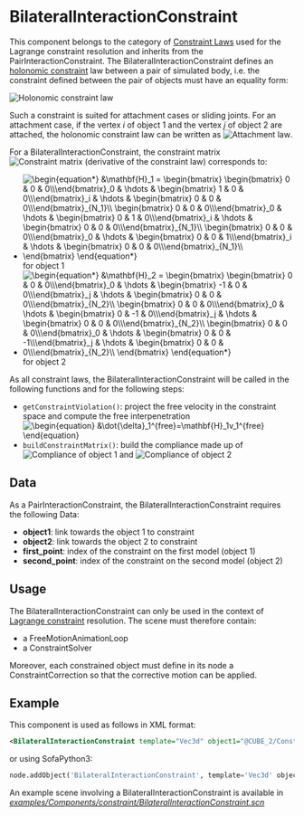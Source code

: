 BilateralInteractionConstraint
==============================

This component belongs to the category of [Constraint Laws](https://www.sofa-framework.org/community/doc/simulation-principles/constraint/lagrange-constraint/#constraint-laws) used for the Lagrange constraint resolution and inherits from the PairInteractionConstraint. The BilateralInteractionConstraint defines an [holonomic constraint](https://en.wikipedia.org/wiki/Holonomic_constraints) law between a pair of simulated body, i.e. the constraint defined between the pair of objects must have an equality form:

<img class="latex" src="https://latex.codecogs.com/png.latex?\Phi(x_1,x_2%20...)~=~0" title="Holonomic constraint law" />

Such a constraint is suited for attachment cases or sliding joints. For an attachment case, if the vertex _i_ of object 1 and the vertex _j_ of object 2 are attached, the holonomic constraint law can be written as <img class="latex" src="https://latex.codecogs.com/png.latex?x_1(i)-x_2(j)~=~0" title="Attachment law" />.

For a BilateralInteractionConstraint, the constraint matrix <img class="latex" src="https://latex.codecogs.com/png.latex?\mathbf{H}" title="Constraint matrix" /> (derivative of the constraint law) corresponds to:

- <img src="https://latex.codecogs.com/gif.latex?\begin{equation*}&space;&\mathbf{H}_1&space;=&space;\begin{bmatrix}&space;\begin{bmatrix}&space;0&space;&&space;0&space;&&space;0\\\end{bmatrix}_0&space;&&space;\hdots&space;&&space;\begin{bmatrix}&space;1&space;&&space;0&space;&&space;0\\\end{bmatrix}_i&space;&&space;\hdots&space;&&space;\begin{bmatrix}&space;0&space;&&space;0&space;&&space;0\\\end{bmatrix}_{N_1}\\&space;\begin{bmatrix}&space;0&space;&&space;0&space;&&space;0\\\end{bmatrix}_0&space;&&space;\hdots&space;&&space;\begin{bmatrix}&space;0&space;&&space;1&space;&&space;0\\\end{bmatrix}_i&space;&&space;\hdots&space;&&space;\begin{bmatrix}&space;0&space;&&space;0&space;&&space;0\\\end{bmatrix}_{N_1}\\&space;\begin{bmatrix}&space;0&space;&&space;0&space;&&space;0\\\end{bmatrix}_0&space;&&space;\hdots&space;&&space;\begin{bmatrix}&space;0&space;&&space;0&space;&&space;1\\\end{bmatrix}_i&space;&&space;\hdots&space;&&space;\begin{bmatrix}&space;0&space;&&space;0&space;&&space;0\\\end{bmatrix}_{N_1}\\&space;\end{bmatrix}&space;\end{equation*}" title="\begin{equation*} &\mathbf{H}_1 = \begin{bmatrix} \begin{bmatrix} 0 & 0 & 0\\\end{bmatrix}_0 & \hdots & \begin{bmatrix} 1 & 0 & 0\\\end{bmatrix}_i & \hdots & \begin{bmatrix} 0 & 0 & 0\\\end{bmatrix}_{N_1}\\ \begin{bmatrix} 0 & 0 & 0\\\end{bmatrix}_0 & \hdots & \begin{bmatrix} 0 & 1 & 0\\\end{bmatrix}_i & \hdots & \begin{bmatrix} 0 & 0 & 0\\\end{bmatrix}_{N_1}\\ \begin{bmatrix} 0 & 0 & 0\\\end{bmatrix}_0 & \hdots & \begin{bmatrix} 0 & 0 & 1\\\end{bmatrix}_i & \hdots & \begin{bmatrix} 0 & 0 & 0\\\end{bmatrix}_{N_1}\\ \end{bmatrix} \end{equation*}" /> for object 1
- <img src="https://latex.codecogs.com/gif.latex?\begin{equation*}&space;&\mathbf{H}_2&space;=&space;\begin{bmatrix}&space;\begin{bmatrix}&space;0&space;&&space;0&space;&&space;0\\\end{bmatrix}_0&space;&&space;\hdots&space;&&space;\begin{bmatrix}&space;-1&space;&&space;0&space;&&space;0\\\end{bmatrix}_j&space;&&space;\hdots&space;&&space;\begin{bmatrix}&space;0&space;&&space;0&space;&&space;0\\\end{bmatrix}_{N_2}\\&space;\begin{bmatrix}&space;0&space;&&space;0&space;&&space;0\\\end{bmatrix}_0&space;&&space;\hdots&space;&&space;\begin{bmatrix}&space;0&space;&&space;-1&space;&&space;0\\\end{bmatrix}_j&space;&&space;\hdots&space;&&space;\begin{bmatrix}&space;0&space;&&space;0&space;&&space;0\\\end{bmatrix}_{N_2}\\&space;\begin{bmatrix}&space;0&space;&&space;0&space;&&space;0\\\end{bmatrix}_0&space;&&space;\hdots&space;&&space;\begin{bmatrix}&space;0&space;&&space;0&space;&&space;-1\\\end{bmatrix}_j&space;&&space;\hdots&space;&&space;\begin{bmatrix}&space;0&space;&&space;0&space;&&space;0\\\end{bmatrix}_{N_2}\\&space;\end{bmatrix}&space;\end{equation*}" title="\begin{equation*} &\mathbf{H}_2 = \begin{bmatrix} \begin{bmatrix} 0 & 0 & 0\\\end{bmatrix}_0 & \hdots & \begin{bmatrix} -1 & 0 & 0\\\end{bmatrix}_j & \hdots & \begin{bmatrix} 0 & 0 & 0\\\end{bmatrix}_{N_2}\\ \begin{bmatrix} 0 & 0 & 0\\\end{bmatrix}_0 & \hdots & \begin{bmatrix} 0 & -1 & 0\\\end{bmatrix}_j & \hdots & \begin{bmatrix} 0 & 0 & 0\\\end{bmatrix}_{N_2}\\ \begin{bmatrix} 0 & 0 & 0\\\end{bmatrix}_0 & \hdots & \begin{bmatrix} 0 & 0 & -1\\\end{bmatrix}_j & \hdots & \begin{bmatrix} 0 & 0 & 0\\\end{bmatrix}_{N_2}\\ \end{bmatrix} \end{equation*}" /> for object 2


As all constraint laws, the BilateralInteractionConstraint will be called in the following functions and for the following steps:

- `getConstraintViolation()`: project the free velocity in the constraint space and compute the free interpenetration <img src="https://latex.codecogs.com/gif.latex?\begin{equation}&space;&\dot{\delta}_1^{free}=\mathbf{H}_1v_1^{free}&space;\end{equation}" title="\begin{equation} &\dot{\delta}_1^{free}=\mathbf{H}_1v_1^{free} \end{equation}" />
- `buildConstraintMatrix()`: build the compliance made up of <img class="latex" src="https://latex.codecogs.com/png.latex?dt\mathbf{H}_1\mathbf{A}_1^{-1}\mathbf{H}_1^T" title="Compliance of object 1" /> and <img class="latex" src="https://latex.codecogs.com/png.latex?dt\mathbf{H}_2\mathbf{A}_2^{-1}\mathbf{H}_2^T" title="Compliance of object 2" />



Data  
----

As a PairInteractionConstraint, the BilateralInteractionConstraint requires the following Data:

- **object1**: link towards the object 1 to constraint
- **object2**: link towards the object 2 to constraint
- **first_point**: index of the constraint on the first model (object 1)
- **second_point**: index of the constraint on the second model (object 2)


Usage
-----

The BilateralInteractionConstraint can only be used in the context of [Lagrange constraint](https://www.sofa-framework.org/community/doc/simulation-principles/constraint/lagrange-constraint/) resolution. The scene must therefore contain:

- a FreeMotionAnimationLoop
- a ConstraintSolver

Moreover, each constrained object must define in its node a ConstraintCorrection so that the corrective motion can be applied.


Example
-------

This component is used as follows in XML format:

``` xml
<BilateralInteractionConstraint template="Vec3d" object1="@CUBE_2/Constraints/points" object2="@CUBE_4/Constraints/points" first_point="1" second_point="0" />
```

or using SofaPython3:

``` python
node.addObject('BilateralInteractionConstraint', template='Vec3d' object1='@CUBE_2/Constraints/points' object2='@CUBE_4/Constraints/points' first_point='1' second_point='0')
```

An example scene involving a BilateralInteractionConstraint is available in [*examples/Components/constraint/BilateralInteractionConstraint.scn*](https://github.com/sofa-framework/sofa/blob/master/examples/Components/constraint/BilateralInteractionConstraint.scn)
